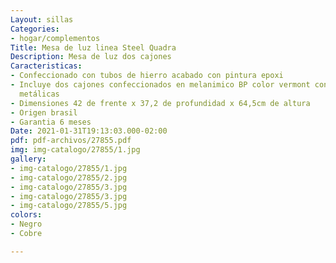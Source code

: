 ```yaml
---
Layout: sillas
Categories:
- hogar/complementos
Title: Mesa de luz linea Steel Quadra
Description: Mesa de luz dos cajones
Caracteristicas:
- Confeccionado con tubos de hierro acabado con pintura epoxi
- Incluye dos cajones confeccionados en melanimico BP color vermont con correderas
  metálicas
- Dimensiones 42 de frente x 37,2 de profundidad x 64,5cm de altura
- Origen brasil
- Garantia 6 meses
Date: 2021-01-31T19:13:03.000-02:00
pdf: pdf-archivos/27855.pdf
img: img-catalogo/27855/1.jpg
gallery:
- img-catalogo/27855/1.jpg
- img-catalogo/27855/2.jpg
- img-catalogo/27855/3.jpg
- img-catalogo/27855/3.jpg
- img-catalogo/27855/5.jpg
colors:
- Negro
- Cobre

---
```

